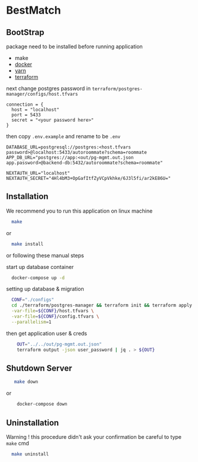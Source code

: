 # BestMatch

## BootStrap
package need to be installed before running application
- make
- [docker](https://www.docker.com/)
- [yarn](https://yarnpkg.com/getting-started/install)
- [terraform](https://developer.hashicorp.com/terraform/downloads)

next change postgres password in `terraform/postgres-manager/configs/host.tfvars`
```
connection = {
  host = "localhost"
  port = 5433
  secret = "<your password here>"
}
```

then copy `.env.example` and rename to be `.env`
```
DATABASE_URL=postgresql://postgres:<host.tfvars password>@localhost:5433/autoroommate?schema=roommate
APP_DB_URL="postgres://app:<out/pg-mgmt.out.json app.password>@backend-db:5432/autoroommate?schema=roommate"

NEXTAUTH_URL="localhost"
NEXTAUTH_SECRET="4Hl4bM3+OpGafItfZyVCpVkhke/6J3l5fi/ar2kE86U="
```

## Installation
We recommend you to run this application on linux machine
```bash
  make
```
or
```bash
  make install
```

or following these manual steps

start up database container
```bash
  docker-compose up -d
```

setting up database & migration
```bash
  CONF="./configs"
  cd ./terraform/postgres-manager && terraform init && terraform apply \
  -var-file=${CONF}/host.tfvars \
  -var-file=${CONF}/config.tfvars \
  --parallelism=1
```

then get application user & creds
```bash
    OUT="../../out/pg-mgmt.out.json"
    terraform output -json user_password | jq . > ${OUT}
```

## Shutdown Server
```bash
   make down
```
or
```bash
    docker-compose down
```

## Uninstallation
Warning ! this procedure didn't ask your confirmation be careful to type `make` cmd
```bash
  make uninstall
```
